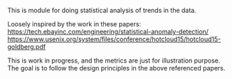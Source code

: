 This is module for doing statistical analysis of trends in the data.

Loosely inspired by the work in these papers:
https://tech.ebayinc.com/engineering/statistical-anomaly-detection/
https://www.usenix.org/system/files/conference/hotcloud15/hotcloud15-goldberg.pdf

This is work in progress, and the metrics are just for illustration purpose. The goal is to follow the
design principles in the above referenced papers.

